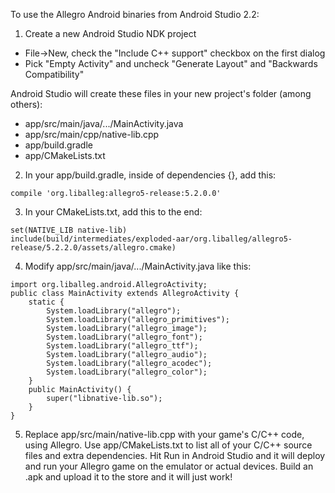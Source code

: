 To use the Allegro Android binaries from Android Studio 2.2:

1. Create a new Android Studio NDK project
 * File->New, check the "Include C++ support" checkbox on the first dialog
 * Pick "Empty Activity" and uncheck "Generate Layout" and "Backwards Compatibility"

  Android Studio will create these files in your new project's folder (among others):

 * app/src/main/java/.../MainActivity.java
 * app/src/main/cpp/native-lib.cpp
 * app/build.gradle
 * app/CMakeLists.txt

2. In your app/build.gradle, inside of dependencies {}, add this:

 ```
 compile 'org.liballeg:allegro5-release:5.2.0.0'
 ```
 
3. In your CMakeLists.txt, add this to the end:

 ```
 set(NATIVE_LIB native-lib)
 include(build/intermediates/exploded-aar/org.liballeg/allegro5-release/5.2.2.0/assets/allegro.cmake)
 ```

4. Modify app/src/main/java/.../MainActivity.java like this:

 ```
 import org.liballeg.android.AllegroActivity;
 public class MainActivity extends AllegroActivity {
     static {
         System.loadLibrary("allegro");
         System.loadLibrary("allegro_primitives");
         System.loadLibrary("allegro_image");
         System.loadLibrary("allegro_font");
         System.loadLibrary("allegro_ttf");
         System.loadLibrary("allegro_audio");
         System.loadLibrary("allegro_acodec");
         System.loadLibrary("allegro_color");
     }
     public MainActivity() {
         super("libnative-lib.so");
     }
 }
```

5. Replace app/src/main/native-lib.cpp with your game's C/C++ code, using Allegro. Use app/CMakeLists.txt to list all of your C/C++ source files and extra dependencies. Hit Run in Android Studio and it will
deploy and run your Allegro game on the emulator or actual devices. Build an .apk and upload it to the
store and it will just work!
